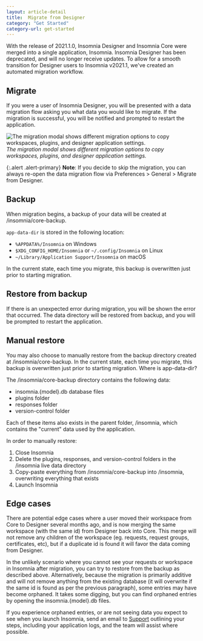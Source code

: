 ```yaml
---
layout: article-detail
title:  Migrate from Designer
category: "Get Started"
category-url: get-started
---
```


With the release of 2021.1.0, Insomnia Designer and Insomnia Core were merged into a single application, Insomnia. Insomnia Designer has been deprecated, and will no longer receive updates. To allow for a smooth transition for Designer users to Insomnia v2021.1, we've created an automated migration workflow. 

## Migrate

If you were a user of Insomnia Designer, you will be presented with a data migration flow asking you what data you would like to migrate. If the migration is successful, you will be notified and prompted to restart the application.

![The migration modal shows different migration options to copy workspaces, plugins, and designer application settings.](/assets/images/migration-modal.png)
_The migration modal shows different migration options to copy workspaces, plugins, and designer application settings._

{:.alert .alert-primary}
**Note**: If you decide to skip the migration, you can always re-open the data migration flow via Preferences > General >  Migrate from Designer.

## Backup
When migration begins, a backup of your data will be created at <app-data-dir>/insomnia/core-backup. 

`app-data-dir` is stored in the following location:

* `%APPDATA%/Insomnia` on Windows
* `$XDG_CONFIG_HOME/Insomnia` or `~/.config/Insomnia` on Linux
* `~/Library/Application Support/Insomnia` on macOS

In the current state, each time you migrate, this backup is overwritten just prior to starting migration.

## Restore from backup
If there is an unexpected error during migration, you will be shown the error that occurred. The data directory will be restored from backup, and you will be prompted to restart the application.

## Manual restore
You may also choose to manually restore from the backup directory created at <app-data-dir>/insomnia/core-backup. In the current state, each time you migrate, this backup is overwritten just prior to starting migration. Where is app-data-dir?

The <app-data-dir>/insomnia/core-backup directory contains the following data:

* insomnia.{model}.db database files
* plugins folder
* responses folder
* version-control folder

Each of these items also exists in the parent folder, <app-data-dir>/insomnia, which contains the "current" data used by the application. 

In order to manually restore:

1. Close Insomnia
2. Delete the plugins, responses, and version-control folders in the <app-data-dir>/insomnia live data directory
3. Copy-paste everything from <app-data-dir>/insomnia/core-backup into <app-data-dir>/insomnia, overwriting everything that exists
4. Launch Insomnia

## Edge cases
There are potential edge cases where a user moved their workspace from Core to Designer several months ago, and is now merging the same workspace (with the same id) from Designer back into Core. This merge will not remove any children of the workspace (eg. requests, request groups, certificates, etc), but if a duplicate id is found it will favor the data coming from Designer.

In the unlikely scenario where you cannot see your requests or workspace in Insomnia after migration, you can try to restore from the backup as described above. Alternatively, because the migration is primarily additive and will not remove anything from the existing database (it will overwrite if the same id is found as per the previous paragraph), some entries may have become orphaned. It takes some digging, but you can find orphaned entries by opening the insomnia.{model}.db files.

If you experience orphaned entries, or are not seeing data you expect to see when you launch Insomnia, send an email to [Support](mailto:support@insomnia.rest) outlining your steps, including your application logs, and the team will assist where possible.